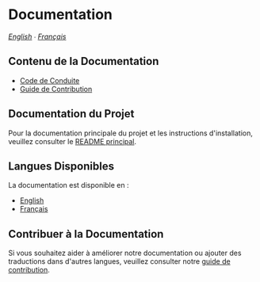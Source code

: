 # Documentation

*[English](../en/README.md) ∙ [Français](../fr/README.md)*

## Contenu de la Documentation

- [Code de Conduite](CODE_OF_CONDUCT.md)
- [Guide de Contribution](CONTRIBUTING.md)

## Documentation du Projet

Pour la documentation principale du projet et les instructions d'installation, veuillez consulter le [README principal](../../README.md).

## Langues Disponibles

La documentation est disponible en :
- [English](../en/README.md)
- [Français](../fr/README.md)

## Contribuer à la Documentation

Si vous souhaitez aider à améliorer notre documentation ou ajouter des traductions dans d'autres langues, veuillez consulter notre [guide de contribution](CONTRIBUTING.md).
